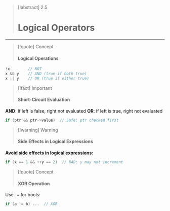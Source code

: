 > [!abstract] 2.5
> 
> # Logical Operators

---
> [!quote] Concept
> 
> #### Logical Operations

```cpp
!x        // NOT
x && y    // AND (true if both true)
x || y    // OR (true if either true)
```

> [!fact] Important
> 
> #### Short-Circuit Evaluation

**AND**: If left is false, right not evaluated **OR**: If left is true, right not evaluated

```cpp
if (ptr && ptr->value)  // Safe: ptr checked first
```

> [!warning] Warning
> 
> #### Side Effects in Logical Expressions

**Avoid side effects in logical expressions:**

```cpp
if (x == 1 && ++y == 2)  // BAD: y may not increment
```

> [!quote] Concept
> 
> #### XOR Operation

Use `!=` for bools:

```cpp
if (a != b) ...  // XOR
```